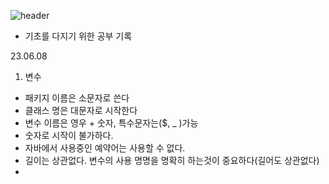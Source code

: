 ![header](https://capsule-render.vercel.app/api?type=wave&color=auto&height=300&section=header&text=study&fontSize=90)
- 기초를 다지기 위한 공부 기록

23.06.08
1. 변수
- 패키지 이름은 소문자로 쓴다
- 클래스 명은 대문자로 시작한다
- 변수 이름은 영우 + 숫자, 특수문자는($, _ )가능
- 숫자로 시작이 불가하다.
- 자바에서 사용중인 예약어는 사용할 수 없다.
- 길이는 상관없다. 변수의 사용 명명을 명확히 하는것이 중요하다(길어도 상관없다)
- 
